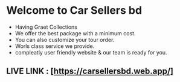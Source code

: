 # Welcome to Car Sellers bd 

* Having Graet Collections
* We offer the best package with a minimum cost.
* You can also customize your tour order.
* Worls class service we provide.
* compleatly user friendly website & our team is ready for you.

## LIVE LINK : [https://carsellersbd.web.app/]

